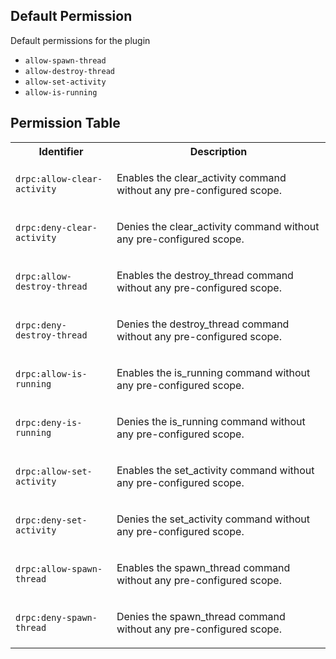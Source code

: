 ## Default Permission

Default permissions for the plugin

- `allow-spawn-thread`
- `allow-destroy-thread`
- `allow-set-activity`
- `allow-is-running`

## Permission Table

<table>
<tr>
<th>Identifier</th>
<th>Description</th>
</tr>


<tr>
<td>

`drpc:allow-clear-activity`

</td>
<td>

Enables the clear_activity command without any pre-configured scope.

</td>
</tr>

<tr>
<td>

`drpc:deny-clear-activity`

</td>
<td>

Denies the clear_activity command without any pre-configured scope.

</td>
</tr>

<tr>
<td>

`drpc:allow-destroy-thread`

</td>
<td>

Enables the destroy_thread command without any pre-configured scope.

</td>
</tr>

<tr>
<td>

`drpc:deny-destroy-thread`

</td>
<td>

Denies the destroy_thread command without any pre-configured scope.

</td>
</tr>

<tr>
<td>

`drpc:allow-is-running`

</td>
<td>

Enables the is_running command without any pre-configured scope.

</td>
</tr>

<tr>
<td>

`drpc:deny-is-running`

</td>
<td>

Denies the is_running command without any pre-configured scope.

</td>
</tr>

<tr>
<td>

`drpc:allow-set-activity`

</td>
<td>

Enables the set_activity command without any pre-configured scope.

</td>
</tr>

<tr>
<td>

`drpc:deny-set-activity`

</td>
<td>

Denies the set_activity command without any pre-configured scope.

</td>
</tr>

<tr>
<td>

`drpc:allow-spawn-thread`

</td>
<td>

Enables the spawn_thread command without any pre-configured scope.

</td>
</tr>

<tr>
<td>

`drpc:deny-spawn-thread`

</td>
<td>

Denies the spawn_thread command without any pre-configured scope.

</td>
</tr>
</table>
